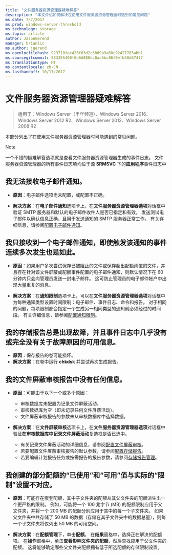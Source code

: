 ```yaml
---
title: "文件服务器资源管理器疑难解答"
description: "本文介绍如何解决在使用文件服务器资源管理器时遇到的常见问题"
ms.date: 7/7/2017
ms.prod: windows-server-threshold
ms.technology: storage
ms.topic: article
author: JasonGerend
manager: brianlic
ms.author: jgerend
ms.openlocfilehash: 923710fac426f63d2c38d9b9a68c92427783abb1
ms.sourcegitcommit: 583355400f6b0d880dc0ac6bc06f0efb50d674f7
ms.translationtype: HT
ms.contentlocale: zh-CN
ms.lasthandoff: 10/17/2017
---
```

# <a name="troubleshooting-file-server-resource-manager"></a>文件服务器资源管理器疑难解答

> 适用于：Windows Server（半年频道）、Windows Server 2016、Windows Server 2012 R2、Windows Server 2012、Windows Server 2008 R2

本部分列出了在使用文件服务器资源管理器时可能遇到的常见问题。

> [!Note]
> 一个不错的疑难解答选项就是查看文件服务器资源管理器生成的事件日志。 文件服务器资源管理器的所有事件日志项均位于源 **SRMSVC** 下的**应用程序**事件日志中

## <a name="i-am-not-receiving-e-mail-notifications"></a>我无法接收电子邮件通知。

-   **原因**：电子邮件选项尚未配置，或配置不正确。

-   **解决方案**：在**电子邮件通知**选项卡上，在**文件服务器资源管理器选项**对话框中验证 SMTP 服务器和默认的电子邮件收件人是否已指定和有效。 发送测试电子邮件以确认信息正确，且用于发送通知的 SMTP 服务器正常工作。 有关详细信息，请参阅[配置电子邮件通知](configure-email-notifications.md)。


## <a name="i-am-only-receiving-one-e-mail-notification-even-though-the-event-that-triggered-that-notification-happened-several-times-in-a-row"></a>我只接收到一个电子邮件通知，即使触发该通知的事件连续多次发生也是如此。

-   **原因**：如果用户多次尝试保存已被阻止的文件或保存超出配额阈值的文件，并且存在针对该文件屏蔽或配额事件配置的电子邮件通知，则默认情况下在 60 分钟内只会向管理员发送一封电子邮件。 这可防止管理员的电子邮件帐户中出现大量重复的消息。

-   **解决方案**：在**通知限制**选项卡上，可以在**文件服务器资源管理器选项**对话框中为每种通知类型设置时间限制：电子邮件、事件日志、命令和报告。 对于相同的问题，每项限制都会指定一个生成另一相同类型的通知前必须经过的时间段。 有关详细信息，请参阅[配置通知限制](configure-notification-limits.md)。


## <a name="my-storage-reports-keep-failing-and-little-or-no-information-is-available-in-the-event-log-regarding-the-source-of-the-failure"></a>我的存储报告总是出现故障，并且事件日志中几乎没有或完全没有关于故障原因的可用信息。

-   **原因**：保存报告的卷可能损坏。
-   **解决方案**：在卷中运行 **chkdsk** 并尝试再次生成报告。

## <a name="my-file-screening-audit-reports-do-not-contain-any-information"></a>我的文件屏蔽审核报告中没有任何信息。

-   **原因**：可能由于以下一个或多个原因：
    -   审核数据库未配置为记录文件屏蔽活动。
    -   审核数据库为空（即未记录任何文件屏蔽活动）。
    -   文件屏蔽审核报告的参数未从审核数据库中选择数据。
    
-   **解决方案**：在**文件屏蔽审核**选项卡上，在**文件服务器资源管理器选项**对话框中验证**在审核数据库中记录文件屏蔽活动**复选框是否已选中。
    -   有关记录文件屏蔽活动的详细信息，请参阅[配置文件屏蔽审核](configure-file-screen-audit.md)。
    -   若要配置文件屏蔽审核报告的默认参数，请参阅[配置存储报告](configure-storage-reports.md)。
    -   若要编辑计划报告任务或按需报告的报告参数，请参阅[存储报告管理](storage-reports-management.md)。

## <a name="the-used-and-available-values-for-some-of-the-quotas-i-have-created-do-not-correspond-to-the-actual-limit-setting"></a>我创建的部分配额的“已使用”和“可用”值与实际的“限制”设置不对应。

-   **原因**：可能存在嵌套配额，其中子文件夹的配额从其父文件夹的配额派生出一个更严格的限制。 例如，可能将一个 100 兆字节 (MB) 的配额限制应用于父文件夹，并将一个 200 MB 的配额分别应用于其中的每一个子文件夹。 如果父文件夹中共存储了 50 MB 的数据（存储在其子文件夹中的数据总量），则每一个子文件夹将仅列出 50 MB 的可用空间。

-   **解决方案**：在**配额管理**下，单击**配额**。 在**结果**窗格中，选择正在解决的配额项。 在**操作**窗格中，单击**查看影响文件夹的配额**，然后查找应用于父文件夹的配额。 这将能够确定哪些父文件夹配额拥有低于所选配额的存储限制设置。

